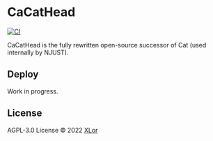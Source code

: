 # CaCatHead

[![CI](https://github.com/XLoJ/CaCatHead/actions/workflows/ci.yml/badge.svg)](https://github.com/XLoJ/CaCatHead/actions/workflows/ci.yml)

CaCatHead is the fully rewritten open-source successor of Cat (used internally by NJUST).

## Deploy

Work in progress.

## License

AGPL-3.0 License © 2022 [XLor](https://github.com/yjl9903)
